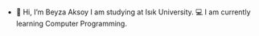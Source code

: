 - 👋 Hi, I’m Beyza Aksoy
I am studying at Isık University.
💻 I am currently learning Computer Programming.
